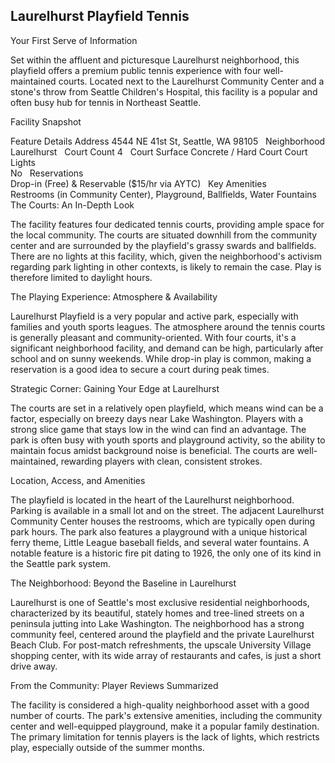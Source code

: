 ## Laurelhurst Playfield Tennis

Your First Serve of Information

Set within the affluent and picturesque Laurelhurst neighborhood, this playfield offers a premium public tennis experience with four well-maintained courts. Located next to the Laurelhurst Community Center and a stone's throw from Seattle Children's Hospital, this facility is a popular and often busy hub for tennis in Northeast Seattle.   

Facility Snapshot

Feature	Details
Address	
4544 NE 41st St, Seattle, WA 98105    
Neighborhood	
Laurelhurst    
Court Count	
4    
Court Surface	Concrete / Hard Court
Court Lights	
No    
Reservations	
Drop-in (Free) & Reservable ($15/hr via AYTC)    
Key Amenities	
Restrooms (in Community Center), Playground, Ballfields, Water Fountains    
The Courts: An In-Depth Look

The facility features four dedicated tennis courts, providing ample space for the local community. The courts are situated downhill from the community center and are surrounded by the playfield's grassy swards and ballfields. There are no lights at this facility, which, given the neighborhood's activism regarding park lighting in other contexts, is likely to remain the case. Play is therefore limited to daylight hours.   

The Playing Experience: Atmosphere & Availability

Laurelhurst Playfield is a very popular and active park, especially with families and youth sports leagues. The atmosphere around the tennis courts is generally pleasant and community-oriented. With four courts, it's a significant neighborhood facility, and demand can be high, particularly after school and on sunny weekends. While drop-in play is common, making a reservation is a good idea to secure a court during peak times.   

Strategic Corner: Gaining Your Edge at Laurelhurst

The courts are set in a relatively open playfield, which means wind can be a factor, especially on breezy days near Lake Washington. Players with a strong slice game that stays low in the wind can find an advantage. The park is often busy with youth sports and playground activity, so the ability to maintain focus amidst background noise is beneficial. The courts are well-maintained, rewarding players with clean, consistent strokes.

Location, Access, and Amenities

The playfield is located in the heart of the Laurelhurst neighborhood. Parking is available in a small lot and on the street. The adjacent Laurelhurst Community Center houses the restrooms, which are typically open during park hours. The park also features a playground with a unique historical ferry theme, Little League baseball fields, and several water fountains. A notable feature is a historic fire pit dating to 1926, the only one of its kind in the Seattle park system.   

The Neighborhood: Beyond the Baseline in Laurelhurst

Laurelhurst is one of Seattle's most exclusive residential neighborhoods, characterized by its beautiful, stately homes and tree-lined streets on a peninsula jutting into Lake Washington. The neighborhood has a strong community feel, centered around the playfield and the private Laurelhurst Beach Club. For post-match refreshments, the upscale University Village shopping center, with its wide array of restaurants and cafes, is just a short drive away.   

From the Community: Player Reviews Summarized

The facility is considered a high-quality neighborhood asset with a good number of courts. The park's extensive amenities, including the community center and well-equipped playground, make it a popular family destination. The primary limitation for tennis players is the lack of lights, which restricts play, especially outside of the summer months.

